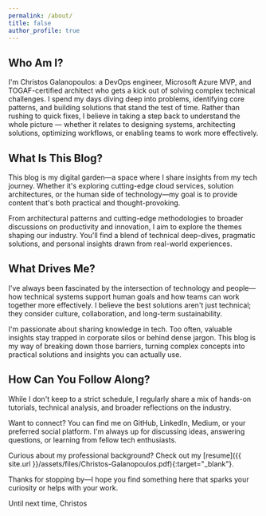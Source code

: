 ```yaml
---
permalink: /about/
title: false
author_profile: true
---
```


## Who Am I?

I'm Christos Galanopoulos: a DevOps engineer, Microsoft Azure MVP, and TOGAF-certified architect who gets a kick out of solving complex technical challenges. I spend my days diving deep into problems, identifying core patterns, and building solutions that stand the test of time. Rather than rushing to quick fixes, I believe in taking a step back to understand the whole picture — whether it relates to designing systems, architecting solutions, optimizing workflows, or enabling teams to work more effectively.

## What Is This Blog?

This blog is my digital garden—a space where I share insights from my tech journey. Whether it's exploring cutting-edge cloud services, solution architectures, or the human side of technology—my goal is to provide content that's both practical and thought-provoking.

From architectural patterns and cutting-edge methodologies to broader discussions on productivity and innovation, I aim to explore the themes shaping our industry. You'll find a blend of technical deep-dives, pragmatic solutions, and personal insights drawn from real-world experiences.

## What Drives Me?

I've always been fascinated by the intersection of technology and people—how technical systems support human goals and how teams can work together more effectively. I believe the best solutions aren't just technical; they consider culture, collaboration, and long-term sustainability.

I'm passionate about sharing knowledge in tech. Too often, valuable insights stay trapped in corporate silos or behind dense jargon. This blog is my way of breaking down those barriers, turning complex concepts into practical solutions and insights you can actually use.

## How Can You Follow Along?

While I don't keep to a strict schedule, I regularly share a mix of hands-on tutorials, technical analysis, and broader reflections on the industry.

Want to connect? You can find me on GitHub, LinkedIn, Medium, or your preferred social platform. I'm always up for discussing ideas, answering questions, or learning from fellow tech enthusiasts.

Curious about my professional background? Check out my [resume]({{ site.url }}/assets/files/Christos-Galanopoulos.pdf){:target="_blank"}.

Thanks for stopping by—I hope you find something here that sparks your curiosity or helps with your work.

Until next time,
Christos
